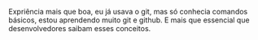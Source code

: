 Expriência mais que boa, eu já usava o git, mas só conhecia comandos básicos, estou aprendendo muito git e github. E mais que essencial que desenvolvedores saibam esses conceitos. 